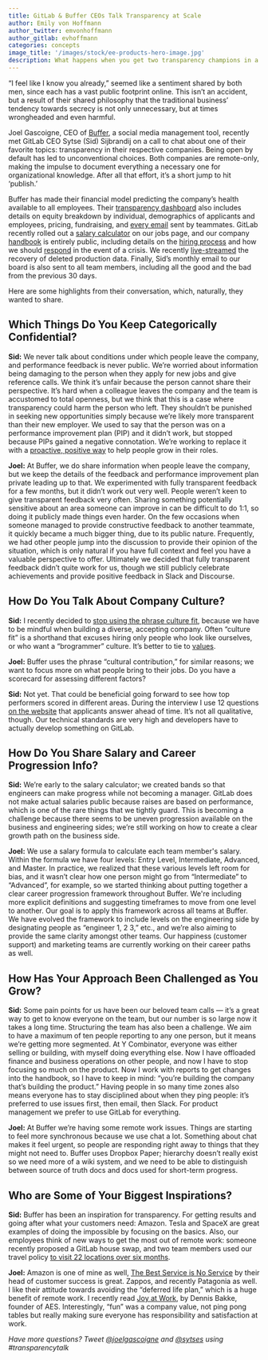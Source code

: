 ```yaml
---
title: GitLab & Buffer CEOs Talk Transparency at Scale
author: Emily von Hoffmann
author_twitter: emvonhoffmann
author_gitlab: evhoffmann
categories: concepts
image_title: '/images/stock/ee-products-hero-image.jpg'
description: What happens when you get two transparency champions in a (virtual) room together?
---
```


“I feel like I know you already,” seemed like a sentiment shared by both men, since each has a vast public footprint online. This isn’t an accident, but a result of their shared philosophy that the traditional business’ tendency towards secrecy is not only unnecessary, but at times wrongheaded and even harmful. 

<!-- more -->

Joel Gascoigne, CEO of [Buffer](https://buffer.com/), a social media management tool, recently met GitLab CEO Sytse (Sid) Sijbrandij on a call to chat about one of their favorite topics: transparency in their respective companies. Being open by default has led to unconventional choices. Both companies are remote-only, making the impulse to document everything a necessary one for organizational knowledge. After all that effort, it’s a short jump to hit ‘publish.’ 

Buffer has made their financial model predicting the company’s health available to all employees. Their [transparency dashboard](https://buffer.com/transparency) also includes details on equity breakdown by individual, demographics of applicants and employees, pricing, fundraising, and [every email](https://open.buffer.com/buffer-transparent-email/) sent by teammates. GitLab recently rolled out a [salary calculator](https://about.gitlab.com/handbook/people-operations/global-compensation-calculator/) on our jobs page, and our company [handbook](https://about.gitlab.com/handbook/) is entirely public, including details on the [hiring process](https://about.gitlab.com/handbook/hiring/) and how we should [respond](https://gitlab.com/gitlab-com/runbooks/merge_requests/194#note_24603440) in the event of a crisis. We recently [live-streamed](https://docs.google.com/document/d/1GCK53YDcBWQveod9kfzW-VCxIABGiryG7_z_6jHdVik/pub) the recovery of deleted production data. Finally, Sid’s monthly email to our board is also sent to all team members, including all the good and the bad from the previous 30 days. 

Here are some highlights from their conversation, which, naturally, they wanted to share. 

## Which Things Do You Keep Categorically Confidential? 

**Sid:** We never talk about conditions under which people leave the company, and performance feedback is never public. We’re worried about information being damaging to the person when they apply for new jobs and give reference calls. We think it’s unfair because the person cannot share their perspective. It’s hard when a colleague leaves the company and the team is accustomed to total openness, but we think that this is a case where transparency could harm the person who left. They shouldn’t be punished in seeking new opportunities simply because we’re likely more transparent than their new employer. We used to say that the person was on a performance improvement plan (PIP) and it didn’t work, but stopped because PIPs gained a negative connotation. We’re working to replace it with a [proactive, positive way](https://about.gitlab.com/handbook/underperformance/) to help people grow in their roles.  

**Joel:** At Buffer, we do share information when people leave the company, but we keep the details of the feedback and performance improvement plan private leading up to that. We experimented with fully transparent feedback for a few months, but it didn’t work out very well. People weren’t keen to give transparent feedback very often. Sharing something potentially sensitive about an area someone can improve in can be difficult to do 1:1, so doing it publicly made things even harder. On the few occasions when someone managed to provide constructive feedback to another teammate, it quickly became a much bigger thing, due to its public nature. Frequently, we had other people jump into the discussion to provide their opinion of the situation, which is only natural if you have full context and feel you have a valuable perspective to offer. Ultimately we decided that fully transparent feedback didn’t quite work for us, though we still publicly celebrate achievements and provide positive feedback in Slack and Discourse.

## How Do You Talk About Company Culture? 

**Sid:** I recently decided to [stop using the phrase culture fit](https://gitlab.com/gitlab-com/www-gitlab-com/merge_requests/5182/diffs), because we have to be mindful when building a diverse, accepting company. Often “culture fit” is a shorthand that excuses hiring only people who look like ourselves, or who want a “brogrammer” culture. It’s better to tie to [values](https://about.gitlab.com/handbook/values/). 

**Joel:** Buffer uses the phrase “cultural contribution,” for similar reasons; we want to focus more on what people bring to their jobs. Do you have a scorecard for assessing different factors?

**Sid:** Not yet. That could be beneficial going forward to see how top performers scored in different areas. During the interview I use 12 questions [on the website](https://docs.google.com/forms/d/e/1FAIpQLScXUW07w36Ob2Y2XQuESBaYqU5_c1SoweGS1BzGHnbesISGXw/viewform) that applicants answer ahead of time. It’s not all qualitative, though. Our technical standards are very high and developers have to actually develop something on GitLab.
 
## How Do You Share Salary and Career Progression Info?

**Sid:** We’re early to the salary calculator; we created bands so that engineers can make progress while not becoming a manager. GitLab does not make actual salaries public because raises are based on performance, which is one of the rare things that we tightly guard. This is becoming a challenge because there seems to be uneven progression available on the business and engineering sides; we’re still working on how to create a clear growth path on the business side. 

**Joel:** We use a salary formula to calculate each team member's salary. Within the formula we have four levels: Entry Level, Intermediate, Advanced, and Master. In practice, we realized that these various levels left room for bias, and it wasn’t clear how one person might go from “Intermediate” to “Advanced”, for example, so we started thinking about putting together a clear career progression framework throughout Buffer. We're including more explicit definitions and suggesting timeframes to move from one level to another. Our goal is to apply this framework across all teams at Buffer. We have evolved the framework to include levels on the engineering side by designating people as “engineer 1, 2 3,” etc., and we’re also aiming to provide the same clarity amongst other teams. Our happiness (customer support) and marketing teams are currently working on their career paths as well.
 
## How Has Your Approach Been Challenged as You Grow? 

**Sid:** Some pain points for us have been our beloved team calls — it’s a great way to get to know everyone on the team, but our number is so large now it takes a long time. Structuring the team has also been a challenge. We aim to have a maximum of ten people reporting to any one person, but it means we’re getting more segmented. At Y Combinator, everyone was either selling or building, with myself doing everything else. Now I have offloaded finance and business operations on other people, and now I have to stop focusing so much on the product. Now I work with reports to get changes into the handbook, so I have to keep in mind: “you’re building the company that’s building the product.” Having people in so many time zones also means everyone has to stay disciplined about when they ping people: it’s preferred to use issues first, then email, then Slack. For product management we prefer to use GitLab for everything. 

**Joel:** At Buffer we’re having some remote work issues. Things are starting to feel more synchronous because we use chat a lot. Something about chat makes it feel urgent, so people are responding right away to things that they might not need to. Buffer uses Dropbox Paper; hierarchy doesn’t really exist so we need more of a wiki system, and we need to be able to distinguish between source of truth docs and docs used for short-term progress. 

## Who are Some of Your Biggest Inspirations?

**Sid:** Buffer has been an inspiration for transparency. For getting results and going after what your customers need: Amazon. Tesla and SpaceX are great examples of doing the impossible by focusing on the basics. Also, our employees think of new ways to get the most out of remote work: someone recently proposed a GitLab house swap, and two team members used our travel policy [to visit 22 locations over six months](https://about.gitlab.com/2017/01/31/around-the-world-in-6-releases/).   

**Joel:** Amazon is one of mine as well, [The Best Service is No Service](https://www.amazon.com/dp/B008L047UK/ref=dp-kindle-redirect?_encoding=UTF8&btkr=1) by their head of customer success is great. Zappos, and recently Patagonia as well. I like their attitude towards avoiding the “deferred life plan,” which is a huge benefit of remote work. I recently read [Joy at Work](https://www.amazon.com/dp/B008L047UK/ref=dp-kindle-redirect?_encoding=UTF8&btkr=1), by Dennis Bakke, founder of AES. Interestingly, “fun” was a company value, not ping pong tables but really making sure everyone has responsibility and satisfaction at work. 

_Have more questions? Tweet [@joelgascoigne](https://twitter.com/joelgascoigne) and [@sytses](https://twitter.com/sytses) using #transparencytalk_




